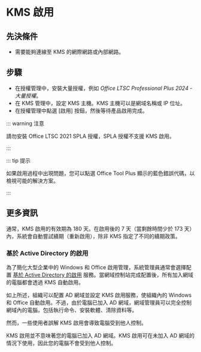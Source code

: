 # KMS 啟用

## 先決條件

- 需要能夠連線至 KMS 的網際網路或內部網路。

## 步驟

- 在授權管理中，安裝大量授權，例如 *Office LTSC Professional Plus 2024 - 大量授權*。
- 在 KMS 管理中，設定 KMS 主機。KMS 主機可以是網域名稱或 IP 位址。
- 在授權管理中點選 [啟用] 按鈕，然後等待產品啟用完成。

::: warning 注意

請勿安裝 Office LTSC 2021 SPLA 授權，SPLA 授權不支援 KMS 啟用。

:::

::: tip 提示

如果啟用過程中出現問題，您可以點選 Office Tool Plus 顯示的藍色錯誤代碼，以檢視可能的解決方案。

:::

## 更多資訊

通常，KMS 啟用的有效期為 180 天。在啟用後的 7 天（當剩餘時間少於 173 天）內，系統會自動嘗試續期（重新啟用），除非 KMS 指定了不同的續期政策。

### 基於 Active Directory 的啟用

為了簡化大型企業中的 Windows 和 Office 啟用管理，系統管理員通常會選擇配置 [基於 Active Directory 的啟用](https://learn.microsoft.com/en-us/windows/deployment/volume-activation/activate-using-active-directory-based-activation-client) 服務。當網域控制站完成配置後，所有加入網域的電腦都會透過 KMS 自動啟用。

如上所述，組織可以配置 AD 網域並設定 KMS 啟用服務，使組織內的 Windows 和 Office 自動啟用。不過，由於電腦已加入 AD 網域，網域管理員可以完全控制網域內的電腦，包括執行命令、安裝軟體、清除資料等。

然而，一些使用者誤解 KMS 啟用會導致電腦受到他人控制。

KMS 啟用並不意味著您的電腦已加入 AD 網域。KMS 啟用可在未加入 AD 網域的情況下使用，因此您的電腦不會受到他人控制。